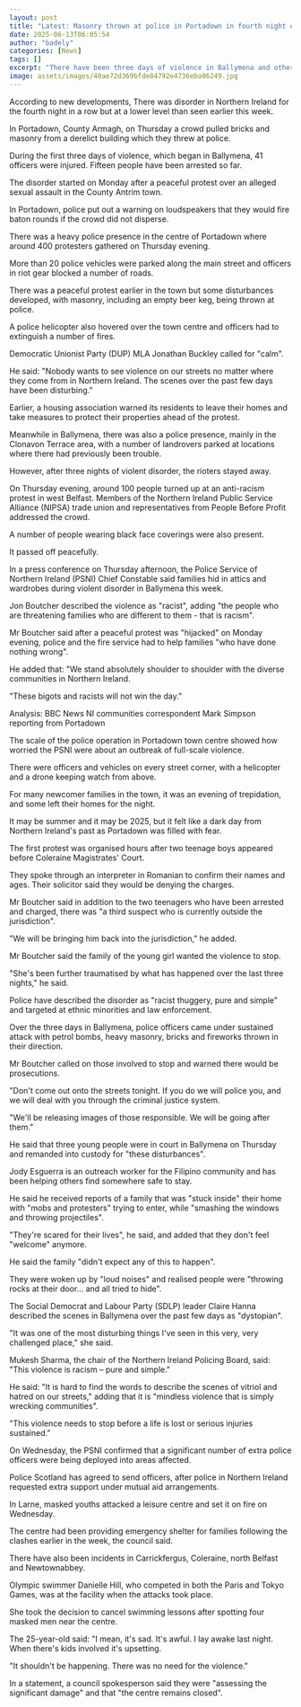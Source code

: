 ```yaml
---
layout: post
title: "Latest: Masonry thrown at police in Portadown in fourth night of NI disorder"
date: 2025-06-13T06:05:54
author: "badely"
categories: [News]
tags: []
excerpt: "There have been three days of violence in Ballymena and other towns, leading to 13 arrests."
image: assets/images/40ae72d369bfde84792e4736eba06249.jpg
---
```


According to new developments, There was disorder in Northern Ireland for the fourth night in a row but at a lower level than seen earlier this week.

In Portadown, County Armagh, on Thursday a crowd pulled bricks and masonry from a derelict building which they threw at police.

During the first three days of violence, which began in Ballymena, 41 officers were injured. Fifteen people have been arrested so far.

The disorder started on Monday after a peaceful protest over an alleged sexual assault in the County Antrim town.

In Portadown, police put out a warning on loudspeakers that they would fire baton rounds if the crowd did not disperse.

There was a heavy police presence in the centre of Portadown where around 400 protesters gathered on Thursday evening.

More than 20 police vehicles were parked along the main street and officers in riot gear blocked a number of roads.

There was a peaceful protest earlier in the town but some disturbances developed, with masonry, including an empty beer keg, being thrown at police.

A police helicopter also hovered over the town centre and officers had to extinguish a number of fires.

Democratic Unionist Party (DUP) MLA Jonathan Buckley called for "calm".

He said: "Nobody wants to see violence on our streets no matter where they come from in Northern Ireland. The scenes over the past few days have been disturbing."

Earlier, a housing association warned its residents to leave their homes and take measures to protect their properties ahead of the protest.

Meanwhile in Ballymena, there was also a police presence, mainly in the Clonavon Terrace area, with a number of landrovers parked at locations where there had previously been trouble.

However, after three nights of violent disorder, the rioters stayed away.

On Thursday evening, around 100 people turned up at an anti-racism protest in west Belfast. Members of the Northern Ireland Public Service Alliance (NIPSA) trade union and representatives from People Before Profit addressed the crowd.

A number of people wearing black face coverings were also present.

It passed off peacefully.

In a press conference on Thursday afternoon, the Police Service of Northern Ireland (PSNI) Chief Constable said families hid in attics and wardrobes during violent disorder in Ballymena this week. 

Jon Boutcher described the violence as "racist", adding "the people who are threatening families who are different to them - that is racism".

Mr Boutcher said after a peaceful protest was "hijacked" on Monday evening, police and the fire service had to help families "who have done nothing wrong".

He added that: "We stand absolutely shoulder to shoulder with the diverse communities in Northern Ireland. 

"These bigots and racists will not win the day."

Analysis: BBC News NI communities correspondent Mark Simpson reporting from Portadown

The scale of the police operation in Portadown town centre showed how worried the PSNI were about an outbreak of full-scale violence.

There were officers and vehicles on every street corner, with a helicopter and a drone keeping watch from above.

For many newcomer families in the town, it was an evening of trepidation, and some left their homes for the night.

It may be summer and it may be 2025, but it felt like a dark day from Northern Ireland's past as Portadown was filled with fear.

The first protest was organised hours after two teenage boys appeared before Coleraine Magistrates' Court.

They spoke through an interpreter in Romanian to confirm their names and ages. Their solicitor said they would be denying the charges.

Mr Boutcher said in addition to the two teenagers who have been arrested and charged, there was "a third suspect who is currently outside the jurisdiction". 

"We will be bringing him back into the jurisdiction," he added. 

Mr Boutcher said the family of the young girl wanted the violence to stop.

"She's been further traumatised by what has happened over the last three nights," he said. 

Police have described the disorder as "racist thuggery, pure and simple" and targeted at ethnic minorities and law enforcement.

Over the three days in Ballymena, police officers came under sustained attack with petrol bombs, heavy masonry, bricks and fireworks thrown in their direction.

Mr Boutcher called on those involved to stop and warned there would be prosecutions. 

"Don't come out onto the streets tonight. If you do we will police you, and we will deal with you through the criminal justice system.

"We'll be releasing images of those responsible. We will be going after them."

He said that three young people were in court in Ballymena on Thursday and remanded into custody for "these disturbances".

Jody Esguerra is an outreach worker for the Filipino community and has been helping others find somewhere safe to stay.

He said he received reports of a family that was "stuck inside" their home with "mobs and protesters" trying to enter, while "smashing the windows and throwing projectiles".

"They're scared for their lives", he said, and added that they don't feel "welcome" anymore.

He said the family "didn't expect any of this to happen".

They were woken up by "loud noises" and realised people were "throwing rocks at their door… and all tried to hide".

The Social Democrat and Labour Party (SDLP) leader Claire Hanna described the scenes in Ballymena over the past few days as "dystopian". 

"It was one of the most disturbing things I've seen in this very, very challenged place," she said.

Mukesh Sharma, the chair of the Northern Ireland Policing Board, said: "This violence is racism – pure and simple."

He said: "It is hard to find the words to describe the scenes of vitriol and hatred on our streets," adding that it is "mindless violence that is simply wrecking communities".

"This violence needs to stop before a life is lost or serious injuries sustained."

On Wednesday, the PSNI confirmed that a significant number of extra police officers were being deployed into areas affected.

Police Scotland has agreed to send officers, after police in Northern Ireland requested extra support under mutual aid arrangements.

In Larne, masked youths attacked a leisure centre and set it on fire on Wednesday. 

The centre had been providing emergency shelter for families following the clashes earlier in the week, the council said.

There have also been incidents in Carrickfergus, Coleraine, north Belfast and Newtownabbey.

Olympic swimmer Danielle Hill, who competed in both the Paris and Tokyo Games, was at the facility when the attacks took place. 

She took the decision to cancel swimming lessons after spotting four masked men near the centre. 

The 25-year-old said: "I mean, it's sad. It's awful. I lay awake last night. When there's kids involved it's upsetting. 

"It shouldn't be happening. There was no need for the violence."

In a statement, a council spokesperson said they were "assessing the significant damage" and that "the centre remains closed".

